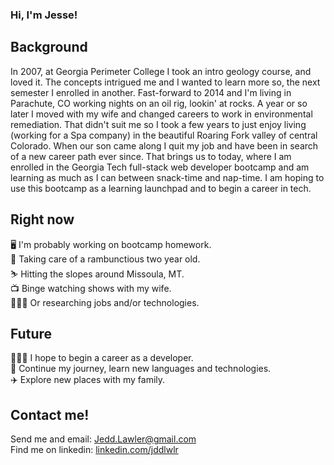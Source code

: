### Hi, I'm Jesse!

## Background

In 2007, at Georgia Perimeter College I took an intro geology course, and loved it. The concepts intrigued me and I wanted to learn more so, the next semester I enrolled in another. Fast-forward to 2014 and I'm living in Parachute, CO working nights on an oil rig, lookin' at rocks. A year or so later I moved with my wife and changed careers to work in environmental remediation. That didn't suit me so I took a few years to just enjoy living (working for a Spa company) in the beautiful Roaring Fork valley of central Colorado. When our son came along I quit my job and have been in search of a new career path ever since. That brings us to today, where I am enrolled in the Georgia Tech full-stack web developer bootcamp and am learning as much as I can between snack-time and nap-time. I am hoping to use this bootcamp as a learning launchpad and to begin a career in tech.

## Right now

🖥️ I'm probably working on bootcamp homework.  
🍼 Taking care of a rambunctious two year old.  
⛷️ Hitting the slopes around Missoula, MT.   
📺 Binge watching shows with my wife.  
👨🏻‍💻 Or researching jobs and/or technologies.  

## Future

👷🏻‍♂️ I hope to begin a career as a developer.  
🏫 Continue my journey, learn new languages and technologies.  
✈️ Explore new places with my family.   

## Contact me! 
Send me and email: Jedd.Lawler@gmail.com  
Find me on linkedin: [linkedin.com/jddlwlr](https://linkedin.com/jddlwlr) 
